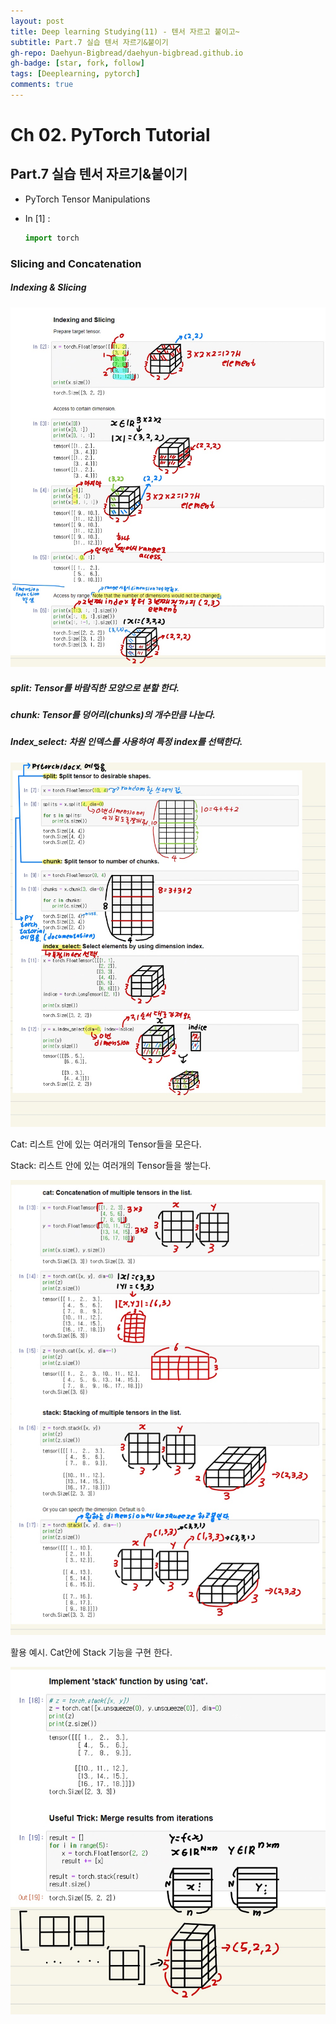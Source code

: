 ```yaml
---
layout: post
title: Deep learning Studying(11) - 텐서 자르고 붙이고~
subtitle: Part.7 실습 텐서 자르기&붙이기
gh-repo: Daehyun-Bigbread/daehyun-bigbread.github.io
gh-badge: [star, fork, follow]
tags: [Deeplearning, pytorch]
comments: true
---
```




# Ch 02. PyTorch Tutorial

## Part.7 실습 텐서 자르기&붙이기

- PyTorch Tensor Manipulations

- In [1] : 

  ```python
  import torch
  ```



### Slicing and Concatenation

##### Indexing & Slicing



![KakaoTalk_20210709_160437176](../../assets/img/KakaoTalk_20210709_160437176.jpg)





##### split: Tensor를 바람직한 모양으로 분할 한다.

##### chunk: Tensor를 덩어리(chunks)의 개수만큼 나눈다.

##### Index_select: 차원 인덱스를 사용하여 특정 index를 선택한다.



![KakaoTalk_20210709_160512723](../../assets/img/KakaoTalk_20210709_160512723.jpg)



Cat: 리스트 안에 있는 여러개의 Tensor들을 모은다.

Stack: 리스트 안에 있는 여러개의 Tensor들을 쌓는다.

![KakaoTalk_20210709_160656146](../../assets/img/KakaoTalk_20210709_160656146.jpg)



활용 예시. Cat안에 Stack 기능을 구현 한다.

![KakaoTalk_20210709_160739820](../../assets/img/KakaoTalk_20210709_160739820.jpg)

